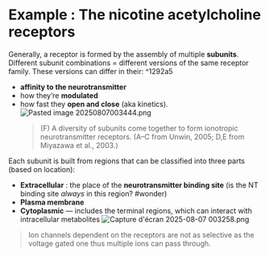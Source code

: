 # Example : The nicotine acetylcholine receptors 
Generally, a receptor is formed by the assembly of multiple **subunits**. Different subunit combinations = different versions of the same receptor family. These versions can differ in their: ^1292a5
* **affinity to the neurotransmitter**
* how they’re **modulated**
* how fast they **open and close** (aka kinetics).
	![Pasted image 20250807003444.png](Pasted%20image%2020250807003444.png)
	> (F) A diversity of subunits come together to form ionotropic neurotransmitter receptors. (A–C from Unwin, 2005; D,E from Miyazawa et al., 2003.)
	
Each subunit is built from regions that can be classified into three parts (based on location):
- **Extracellular** : the place of the **neurotransmitter binding site** (is the NT binding site _always_ in this region?  #wonder)
- **Plasma membrane** 
- **Cytoplasmic** — includes the terminal regions, which can interact with intracellular metabolites 
	![Capture d'écran 2025-08-07 003258.png](Capture%20d'écran%202025-08-07%20003258.png)
> Ion channels dependent on the receptors are not as selective as the voltage gated one thus multiple ions can pass through.